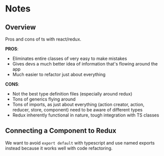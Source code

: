 # Notes

## Overview
Pros and cons of ts with react/redux.

**PROS**:
- Eliminates entire classes of very easy to make mistakes
- Gives devs a much better idea of information that's flowing around the app
- Much easier to refactor just about everything

**CONS**:
- Not the best type definition files (especially around redux)
- Tons of generics flying around
- Tons of imports, as just about everything (action creator, action, reducer, store, component) need to be aware of different types
- Redux inherently functional in nature, tough integration with TS classes

## Connecting a Component to Redux
We want to avoid `export default` with typescript and use named exports instead because it works well with code refactoring. 